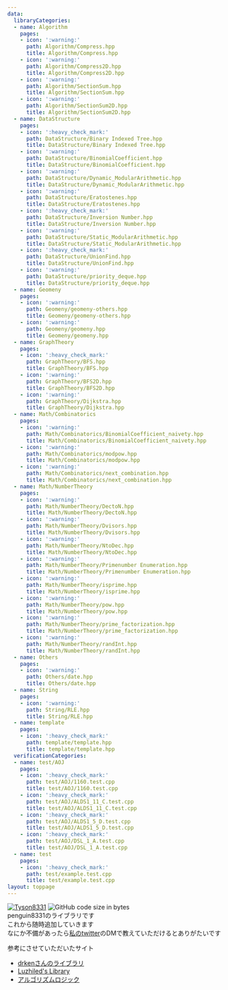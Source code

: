 ```yaml
---
data:
  libraryCategories:
  - name: Algorithm
    pages:
    - icon: ':warning:'
      path: Algorithm/Compress.hpp
      title: Algorithm/Compress.hpp
    - icon: ':warning:'
      path: Algorithm/Compress2D.hpp
      title: Algorithm/Compress2D.hpp
    - icon: ':warning:'
      path: Algorithm/SectionSum.hpp
      title: Algorithm/SectionSum.hpp
    - icon: ':warning:'
      path: Algorithm/SectionSum2D.hpp
      title: Algorithm/SectionSum2D.hpp
  - name: DataStructure
    pages:
    - icon: ':heavy_check_mark:'
      path: DataStructure/Binary Indexed Tree.hpp
      title: DataStructure/Binary Indexed Tree.hpp
    - icon: ':warning:'
      path: DataStructure/BinomialCoefficient.hpp
      title: DataStructure/BinomialCoefficient.hpp
    - icon: ':warning:'
      path: DataStructure/Dynamic_ModularArithmetic.hpp
      title: DataStructure/Dynamic_ModularArithmetic.hpp
    - icon: ':warning:'
      path: DataStructure/Eratostenes.hpp
      title: DataStructure/Eratostenes.hpp
    - icon: ':heavy_check_mark:'
      path: DataStructure/Inversion Number.hpp
      title: DataStructure/Inversion Number.hpp
    - icon: ':warning:'
      path: DataStructure/Static_ModularArithmetic.hpp
      title: DataStructure/Static_ModularArithmetic.hpp
    - icon: ':heavy_check_mark:'
      path: DataStructure/UnionFind.hpp
      title: DataStructure/UnionFind.hpp
    - icon: ':warning:'
      path: DataStructure/priority_deque.hpp
      title: DataStructure/priority_deque.hpp
  - name: Geomeny
    pages:
    - icon: ':warning:'
      path: Geomeny/geomeny-others.hpp
      title: Geomeny/geomeny-others.hpp
    - icon: ':warning:'
      path: Geomeny/geomeny.hpp
      title: Geomeny/geomeny.hpp
  - name: GraphTheory
    pages:
    - icon: ':heavy_check_mark:'
      path: GraphTheory/BFS.hpp
      title: GraphTheory/BFS.hpp
    - icon: ':warning:'
      path: GraphTheory/BFS2D.hpp
      title: GraphTheory/BFS2D.hpp
    - icon: ':warning:'
      path: GraphTheory/Dijkstra.hpp
      title: GraphTheory/Dijkstra.hpp
  - name: Math/Combinatorics
    pages:
    - icon: ':warning:'
      path: Math/Combinatorics/BinomialCoefficient_naivety.hpp
      title: Math/Combinatorics/BinomialCoefficient_naivety.hpp
    - icon: ':warning:'
      path: Math/Combinatorics/modpow.hpp
      title: Math/Combinatorics/modpow.hpp
    - icon: ':warning:'
      path: Math/Combinatorics/next_combination.hpp
      title: Math/Combinatorics/next_combination.hpp
  - name: Math/NumberTheory
    pages:
    - icon: ':warning:'
      path: Math/NumberTheory/DectoN.hpp
      title: Math/NumberTheory/DectoN.hpp
    - icon: ':warning:'
      path: Math/NumberTheory/Dvisors.hpp
      title: Math/NumberTheory/Dvisors.hpp
    - icon: ':warning:'
      path: Math/NumberTheory/NtoDec.hpp
      title: Math/NumberTheory/NtoDec.hpp
    - icon: ':warning:'
      path: Math/NumberTheory/Primenumber Enumeration.hpp
      title: Math/NumberTheory/Primenumber Enumeration.hpp
    - icon: ':warning:'
      path: Math/NumberTheory/isprime.hpp
      title: Math/NumberTheory/isprime.hpp
    - icon: ':warning:'
      path: Math/NumberTheory/pow.hpp
      title: Math/NumberTheory/pow.hpp
    - icon: ':warning:'
      path: Math/NumberTheory/prime_factorization.hpp
      title: Math/NumberTheory/prime_factorization.hpp
    - icon: ':warning:'
      path: Math/NumberTheory/randInt.hpp
      title: Math/NumberTheory/randInt.hpp
  - name: Others
    pages:
    - icon: ':warning:'
      path: Others/date.hpp
      title: Others/date.hpp
  - name: String
    pages:
    - icon: ':warning:'
      path: String/RLE.hpp
      title: String/RLE.hpp
  - name: template
    pages:
    - icon: ':heavy_check_mark:'
      path: template/template.hpp
      title: template/template.hpp
  verificationCategories:
  - name: test/AOJ
    pages:
    - icon: ':heavy_check_mark:'
      path: test/AOJ/1160.test.cpp
      title: test/AOJ/1160.test.cpp
    - icon: ':heavy_check_mark:'
      path: test/AOJ/ALDS1_11_C.test.cpp
      title: test/AOJ/ALDS1_11_C.test.cpp
    - icon: ':heavy_check_mark:'
      path: test/AOJ/ALDS1_5_D.test.cpp
      title: test/AOJ/ALDS1_5_D.test.cpp
    - icon: ':heavy_check_mark:'
      path: test/AOJ/DSL_1_A.test.cpp
      title: test/AOJ/DSL_1_A.test.cpp
  - name: test
    pages:
    - icon: ':heavy_check_mark:'
      path: test/example.test.cpp
      title: test/example.test.cpp
layout: toppage
---
```

[![Tyson8331](https://img.shields.io/endpoint?url=https%3A%2F%2Fatcoder-badges.now.sh%2Fapi%2Fatcoder%2Fjson%2FTyson8331)](https://atcoder.jp/users/Tyson8331)
![GitHub code size in bytes](https://img.shields.io/github/languages/code-size/penguin8331/library?style=flat-square)<br>
penguin8331のライブラリです<br>
これから随時追加していきます<br>
なにか不備があったら[私のtwitter](https://twitter.com/penguin8331)のDMで教えていただけるとありがたいです<br>

参考にさせていただいたサイト<br>
- [drkenさんのライブラリ](https://github.com/drken1215/algorithm)<br>
- [Luzhiled's Library](https://ei1333.github.io/library/)<br>
- [アルゴリズムロジック](https://algo-logic.info/)<br>